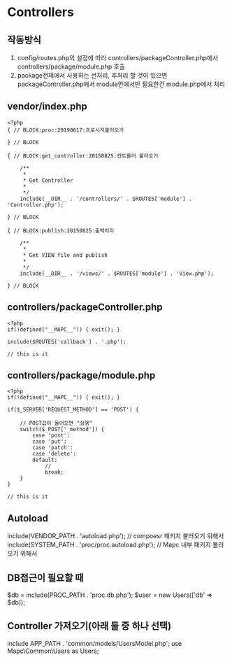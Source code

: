 Controllers
==================================================

작동방식
--------------------------------------------------

1. config/routes.php의 설정에 따라
  controllers/packageController.php에서
  controllers/package/module.php 호출
2. package전체에서 사용하는 선처리, 후처리 할 것이 있으면 packageController.php에서
  module안에서만 필요한건 module.php에서 처리

vendor/index.php
--------------------------------------------------
```
<?php
{ // BLOCK:proc:20190617:프로시저불러오기

} // BLOCK

{ // BLOCK:get_controller:20150825:컨트롤러 불러오기

    /**
     *
     * Get Controller
     *
     */
    include(__DIR__ . '/controllers/' . $ROUTES['module'] . 'Controller.php');

} // BLOCK

{ // BLOCK:publish:20150825:출력처리

    /**
     *
     * Get VIEW file and publish
     *
     */
    include(__DIR__ . '/views/' . $ROUTES['module'] . 'View.php');

} // BLOCK
```

controllers/packageController.php
--------------------------------------------------
```
<?php
if(!defined("__MAPC__")) { exit(); }

include($ROUTES['callback'] . '.php');

// this is it
```

controllers/package/module.php
--------------------------------------------------
```
<?php
if(!defined("__MAPC__")) { exit(); }

if($_SERVER['REQUEST_METHOD'] == 'POST') {

    // POST값이 들어오면 "실행"
    switch($_POST['_method']) {
        case 'post':
        case 'put':
        case 'patch':
        case 'delete':
        default:
            // 
            break;
    }
}

// this is it
```

Autoload
--------------------------------------------------
include(VENDOR_PATH . 'autoload.php'); // compoesr 패키지 불러오기 위해서
include(SYSTEM_PATH . 'proc/proc.autoload.php'); // Mapc 내부 패키지 불러오기 위해서


DB접근이 필요할 때
--------------------------------------------------
$db   = include(PROC_PATH . 'proc.db.php');
$user = new Users(['db' => $db]);


Controller 가져오기(아래 둘 중 하나 선택)
--------------------------------------------------
include APP_PATH . 'common/models/UsersModel.php';
use Mapc\Common\Users as Users;
